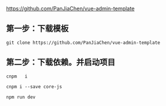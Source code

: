 https://github.com/PanJiaChen/vue-admin-template

## 第一步：下载模板

```
git clone https://github.com/PanJiaChen/vue-admin-template
```

## 第二步：下载依赖。并启动项目

```
cnpm   i

cnpm i --save core-js

npm run dev
```

